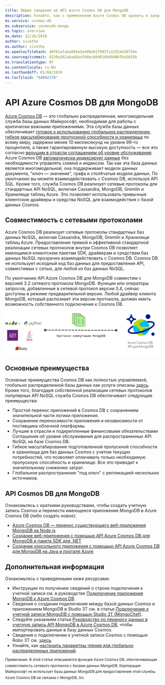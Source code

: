 ```yaml
---
title: Общие сведения об API Azure Cosmos DB для MongoDB
description: Узнайте, как с применением Azure Cosmos DB хранить и запрашивать большие объемы данных с помощью API Azure Cosmos DB для MongoDB.
ms.service: cosmos-db
ms.subservice: cosmosdb-mongo
ms.topic: overview
ms.date: 12/26/2018
author: sivethe
ms.author: sivethe
ms.openlocfilehash: d0f61afaba094a1e499a91f9937a31554438759e
ms.sourcegitcommit: 8330a262abaddaafd4acb04016b68486fba5835b
ms.translationtype: HT
ms.contentlocale: ru-RU
ms.lasthandoff: 01/04/2019
ms.locfileid: "54042178"
---
```

# <a name="azure-cosmos-dbs-api-for-mongodb"></a>API Azure Cosmos DB для MongoDB

[Azure Cosmos DB](introduction.md) — это глобально распределенная, многомодельная служба базы данных Майкрософт, необходимая для работы с критически важными приложениями. Эта служба базы данных обеспечивает [готовое к использованию глобальное распределение](distribute-data-globally.md), [гибкое масштабирование пропускной способности и хранилища](partition-data.md) по всему миру, задержки менее 10 миллисекунд на уровне 99-го процентиля, а также гарантированную высокую доступность — все это согласно [ведущим в отрасли соглашениям об уровне обслуживания](https://azure.microsoft.com/support/legal/sla/cosmos-db/). Azure Cosmos DB [автоматически индексирует данные](https://www.vldb.org/pvldb/vol8/p1668-shukla.pdf) без необходимости управлять схемой и индексом. Так как эта база данных является многомодельной, она поддерживает модели данных документа, "ключ — значение", графа и столбчатые модели данных. По умолчанию вы можете взаимодействовать с Cosmos DB, используя API SQL. Кроме того, служба Cosmos DB реализует сетевые протоколы для стандартных API NoSQL, включая Cassandra, MongoDB, Gremlin и Хранилище таблиц Azure. Это позволяет использовать привычные клиентские драйверы и средства NoSQL для взаимодействия с базой данных Cosmos.

## <a name="wire-protocol-compatibility"></a>Совместимость с сетевыми протоколами

Azure Cosmos DB реализует сетевые протоколы стандартных баз данных NoSQL, включая Cassandra, MongoDB, Gremlin и Хранилище таблиц Azure. Предоставление прямой и эффективной стандартной реализации сетевых протоколов внутри Cosmos DB позволяет имеющимся клиентским пакетам SDK, драйверам и средствам баз данных NoSQL прозрачно взаимодействовать с Cosmos DB. Cosmos DB не использует исходный код баз данных для предоставления API, совместимых с сетью, для любой из баз данных NoSQL.

По умолчанию API Azure Cosmos DB для MongoDB совместим с версией 3.2 сетевого протокола MongoDB. Функции или операторы запросов, добавленные в сетевой протокол версии 3.4, сейчас доступны в режиме предварительной версии. Любой драйвер клиента MongoDB, который распознает эти версии протокола, должен иметь возможность собственного подключения к Cosmos DB.

![API Azure Cosmos DB для MongoDB](./media/mongodb-introduction/cosmosdb-mongodb.png) 

## <a name="key-benefits"></a>Основные преимущества

Основные преимущества Cosmos DB как полностью управляемой, глобально распределенной базы данных как услуги описаны [здесь](introduction.md). Кроме того, благодаря собственной реализации сетевых протоколов популярных API NoSQL служба Cosmos DB обеспечивает следующие преимущества:

* Простой перенос приложений в Cosmos DB с сохранением значительной части логики приложения.
* Сохранение переносимости приложения и независимости от поставщика облачной платформы.
* Лучшие в отрасли и подкрепленные финансовыми обязательствами Соглашения об уровне обслуживания для распространенных API NoSQL на базе Cosmos DB.
* Гибкое масштабирование подготовленной пропускной способности и хранилища для баз данных Cosmos с учетом текущих потребностей, что позволяет оплачивать только необходимую пропускную способность и хранилище. Все это приводит к значительному снижению затрат.
* Глобальное распространение "под ключ" с репликацией нескольких источников.

## <a name="cosmos-dbs-api-for-mongodb"></a>API Cosmos DB для MongoDB

Ознакомьтесь с краткими руководствами, чтобы создать учетную запись Cosmos и перенести имеющееся приложение MongoDB в Azure Cosmos DB (либо создать новое):

* [Azure Cosmos DB — перенос существующего веб-приложения MongoDB на Node.js](create-mongodb-nodejs.md)
* [Создание веб-приложения с помощью API Azure Cosmos DB для MongoDB и пакета SDK для .NET](create-mongodb-dotnet.md)
* [Создание консольного приложения с помощью API Azure Cosmos DB для MongoDB на Java и портале Azure](create-mongodb-java.md)

## <a name="next-steps"></a>Дополнительная информация

Ознакомьтесь с приведенными ниже ресурсами:

* Инструкции по получению сведений о строке подключения к учетной записи см. в руководстве [Подключение приложения MongoDB к Azure Cosmos DB](connect-mongodb-account.md).
* Сведения о создании подключения между базой данных Cosmos и приложением MongoDB в Studio 3T см. в статье [Подключение к учетной записи MongoDB с помощью Studio 3T (MongoChef)](mongodb-mongochef.md).
* Следуйте указаниям статьи [Руководство по переносу данных в учетную запись API MongoDB в Azure Cosmos DB](mongodb-migrate.md), чтобы импортировать данные в базу данных Cosmos.
* Сведения о подключении к учетной записи Cosmos с помощью Robo 3T см. [здесь](mongodb-robomongo.md).
* Узнайте, как [настроить параметры чтения для глобально распределенных приложений](../cosmos-db/tutorial-global-distribution-mongodb.md).

<sup>Примечание. В этой статье описывается функция Azure Cosmos DB, обеспечивающая совместимость сетевого протокола с базами данных MongoDB. Корпорация Майкрософт не использует базы данных MongoDB для предоставления этой службы. Azure Cosmos DB не связана с MongoDB, Inc.</sup>
